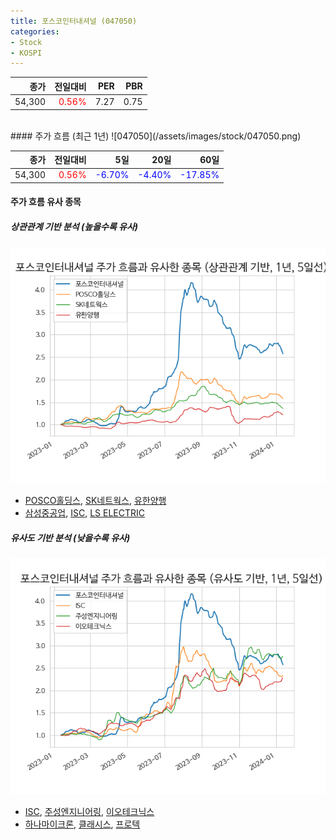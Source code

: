 ```yaml
---
title: 포스코인터내셔널 (047050)
categories:
- Stock
- KOSPI
---
```


|종가|전일대비|PER|PBR|
|---:|-------:|--:|---:|
|54,300|<span style="color: red">0.56%</span>|7.27|0.75|

<!-- more -->
<br>
#### 주가 흐름 (최근 1년)
![047050](/assets/images/stock/047050.png)

|종가|전일대비|5일|20일|60일|
|---:|-------:|--:|---:|---:|
|54,300|<span style="color: red">0.56%</span>|<span style="color: blue">-6.70%</span>|<span style="color: blue">-4.40%</span>|<span style="color: blue">-17.85%</span>|

<!-- more -->

#### 주가 흐름 유사 종목

##### 상관관계 기반 분석 (높을수록 유사)
![047050](/assets/images/stock/047050_corr.png)
- [POSCO홀딩스](/005490/), [SK네트웍스](/001740/), [유한양행](/000100/)
- [삼성중공업](/010140/), [ISC](/095340/), [LS ELECTRIC](/010120/)

##### 유사도 기반 분석 (낮을수록 유사)	
![047050](/assets/images/stock/047050_sim.png)
- [ISC](/095340/), [주성엔지니어링](/036930/), [이오테크닉스](/039030/)
- [하나마이크론](/067310/), [클래시스](/214150/), [프로텍](/053610/)
